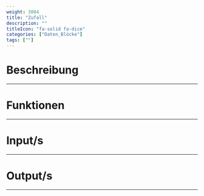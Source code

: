 ```yaml
---
weight: 3004
title: "Zufall"
description: ""
titleIcon: "fa-solid fa-dice"
categories: ["Daten_Blöcke"]
tags: [""]
---
```



# Beschreibung
---

# Funktionen
---

# Input/s
---

# Output/s
---
